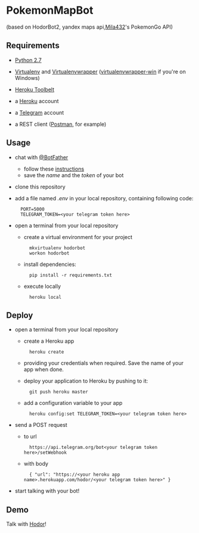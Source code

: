 PokemonMapBot
========
(based on HodorBot2, yandex maps api,[Mila432](https://github.com/Mila432/Pokemon_Go_API)'s PokemonGo API)

Requirements
------------

* [Python 2.7](https://www.python.org/)

* [Virtualenv](https://virtualenv.pypa.io/en/latest/) and [Virtualenvwrapper](http://virtualenvwrapper.readthedocs.io/en/latest/) ([virtualenvwrapper-win](https://pypi.python.org/pypi/virtualenvwrapper-win) if you're on Windows)

* [Heroku Toolbelt](https://toolbelt.heroku.com/)

* a [Heroku](https://www.heroku.com/) account

* a [Telegram](https://telegram.org/) account

* a REST client ([Postman](https://www.getpostman.com/), for example)

Usage
-----

* chat with [@BotFather](https://telegram.me/BotFather)
    * follow these [instructions](https://core.telegram.org/bots#create-a-new-bot)
    * save the _name_ and the _token_ of your bot

* clone this repository

* add a file named _.env_ in your local repository, containing following code:

        PORT=5000
        TELEGRAM_TOKEN=<your telegram token here>

* open a terminal from your local repository

    * create a virtual environment for your project

            mkvirtualenv hodorbot
            workon hodorbot

    * install dependencies:

            pip install -r requirements.txt

    * execute locally

            heroku local

Deploy
------

* open a terminal from your local repository

    * create a Heroku app

            heroku create

    * providing your credentials when required. Save the name of your app when done.

    * deploy your application to Heroku by pushing to it:

            git push heroku master

    * add a configuration variable to your app

            heroku config:set TELEGRAM_TOKEN=<your telegram token here>

* send a POST request

    * to url

            https://api.telegram.org/bot<your telegram token here>/setWebhook

    * with body

            { "url": "https://<your heroku app name>.herokuapp.com/hodor/<your telegram token here>" }

* start talking with your bot!

Demo
----

Talk with [Hodor](http://telegram.me/Hodor1Bot)!